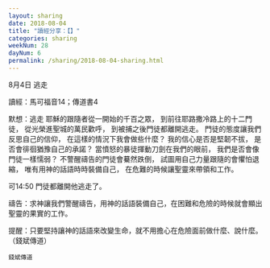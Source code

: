 ```yaml
---
layout: sharing
date: 2018-08-04
title: "讀經分享：【】"
categories: sharing
weekNum: 28
dayNum: 6
permalink: /sharing/2018-08-04-sharing.html
---
```

8月4日 逃走

讀經：馬可福音14；傳道書4

默想：逃走
耶穌的跟隨者從一開始的千百之眾，
到前往耶路撒冷路上的十二門徒，
從光榮進聖城的萬民歡呼，
到被捕之後門徒都離開逃走。
門徒的態度讓我們反思自己的信仰，
在這樣的情況下我會做些什麼？
我的信心是否是堅韌不拔，
是否會徘徊猶豫自己的承諾？
當憤怒的暴徒揮動刀劍在我們的眼前，
我們是否會像門徒一樣懦弱？
不警醒禱告的門徒會驀然跌倒，
試圖用自己力量跟隨的會懼怕退縮，
唯有用神的話語時時裝備自己，
在危難的時候讓聖靈來帶領和工作。

可14:50 門徒都離開他逃走了。

禱告：求神讓我們警醒禱告，用神的話語裝備自己，在困難和危險的時候就會顯出聖靈的果實的工作。

提醒：只要堅持讓神的話語來改變生命，就不用擔心在危險面前做什麼、說什麼。
（錢斌傳道）

`錢斌傳道`
